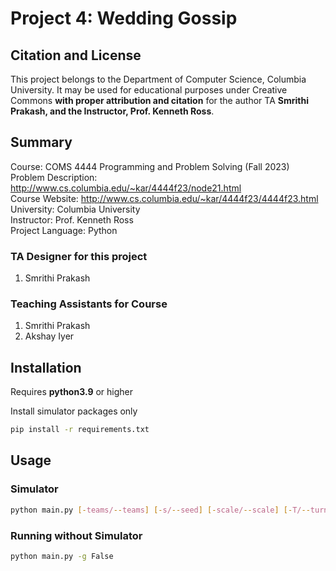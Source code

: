 # Project 4: Wedding Gossip

## Citation and License
This project belongs to the Department of Computer Science, Columbia University. It may be used for educational purposes under Creative Commons **with proper attribution and citation** for the author TA **Smrithi Prakash, and the Instructor, Prof. Kenneth Ross**.

## Summary

Course: COMS 4444 Programming and Problem Solving (Fall 2023)  <br>
Problem Description: http://www.cs.columbia.edu/~kar/4444f23/node21.html<br>
Course Website: http://www.cs.columbia.edu/~kar/4444f23/4444f23.html<br>
University: Columbia University  <br>
Instructor: Prof. Kenneth Ross  <br>
Project Language: Python

### TA Designer for this project

1. Smrithi Prakash

### Teaching Assistants for Course
1. Smrithi Prakash
2. Akshay Iyer

## Installation

Requires **python3.9** or higher

Install simulator packages only

```bash
pip install -r requirements.txt
```

## Usage

### Simulator

```bash
python main.py [-teams/--teams] [-s/--seed] [-scale/--scale] [-T/--turns] [-g/--gui] [-i/--interval]
```

### Running without Simulator

```bash
python main.py -g False
```